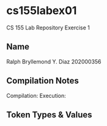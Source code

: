 # cs155labex01
CS 155 Lab Repository Exercise 1

## Name
Ralph Bryllemond Y. Diaz
202000356

## Compilation Notes
Compilation:
Execution:

## Token Types & Values

